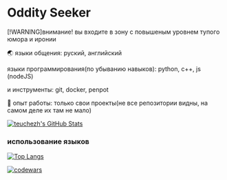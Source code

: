# Oddity Seeker
[!WARNING]внимание! вы входите в зону с повышеным уровнем тупого юмора и иронии

🌏 языки общения: руский, английский

языки программирования(по убыванию навыков): python, c++, js (nodeJS)

и инструменты: git, docker, penpot


💼 опыт работы:  только свои проекты(не все репозитории видны, на самом деле их там не мало)

[![teuchezh's GitHub Stats](https://github-readme-stats.vercel.app/api?username=oddityseeker&count_private=true&show_icons=true&theme=dark)](https://github.com/oddityseeker)

### использование языков
[![Top Langs](https://github-readme-stats.vercel.app/api/top-langs/?username=oddityseeker&layout=compact&theme=dark&border=false)](https://github.com/oddityseeker/github-readme-stats)

[![codewars](https://www.codewars.com/users/oddityseeker/badges/large)](https://www.codewars.com/users/oddityseeker)
